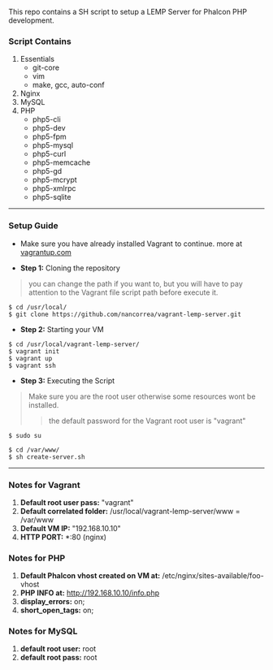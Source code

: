 This repo contains a SH script to setup a LEMP Server for Phalcon PHP development. 

### Script Contains

1. Essentials
    * git-core
    * vim
    * make, gcc, auto-conf
1. Nginx
1. MySQL
1. PHP
    * php5-cli
    * php5-dev
    * php5-fpm
    * php5-mysql
    * php5-curl
    * php5-memcache
    * php5-gd
    * php5-mcrypt
    * php5-xmlrpc
    * php5-sqlite
   
***


### Setup Guide

* Make sure you have already installed Vagrant to continue. more at [vagrantup.com](http://www.vagrantup.com/downloads.html)

* **Step 1:** Cloning the repository

>you can change the path if you want to, but you will have to pay attention to the Vagrant file script path before execute it.

```
$ cd /usr/local/
$ git clone https://github.com/nancorrea/vagrant-lemp-server.git
```

* **Step 2:** Starting your VM
```
$ cd /usr/local/vagrant-lemp-server/
$ vagrant init
$ vagrant up
$ vagrant ssh
```

* **Step 3:** Executing the Script

> Make sure you are the root user otherwise some resources wont be installed.
>
>>the default password for the Vagrant root user is "vagrant"
```
$ sudo su
```

```
$ cd /var/www/
$ sh create-server.sh
```

***
### Notes for Vagrant ###

1. **Default root user pass:** "vagrant"
3. **Default correlated folder:** /usr/local/vagrant-lemp-server/www = /var/www
2. **Default VM IP:** "192.168.10.10"
4. **HTTP PORT:** *:80 (nginx)

### Notes for PHP ###

1. **Default Phalcon vhost created on VM at:** /etc/nginx/sites-available/foo-vhost
2. **PHP INFO at:** http://192.168.10.10/info.php
3. **display_errors:** on;
4. **short_open_tags:** on;

### Notes for MySQL ###

1. **default root user:** root
2. **default root pass:** root




